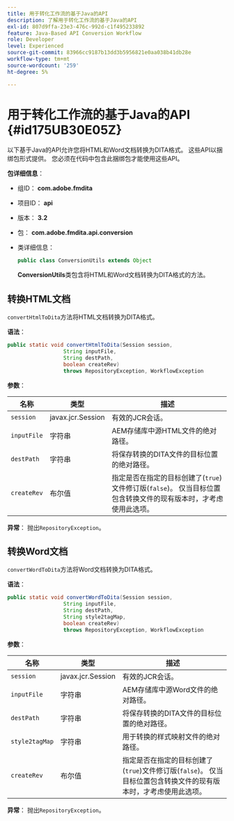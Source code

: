 ```yaml
---
title: 用于转化工作流的基于Java的API
description: 了解用于转化工作流的基于Java的API
exl-id: 807d9ffa-23e3-476c-992d-c1f495233892
feature: Java-Based API Conversion Workflow
role: Developer
level: Experienced
source-git-commit: 83966cc9187b13dd3b5956821e0aa038b41db28e
workflow-type: tm+mt
source-wordcount: '259'
ht-degree: 5%

---
```


# 用于转化工作流的基于Java的API {#id175UB30E05Z}

以下基于Java的API允许您将HTML和Word文档转换为DITA格式。 这些API以捆绑包形式提供。 您必须在代码中包含此捆绑包才能使用这些API。

**包详细信息**：

- 组ID： **com.adobe.fmdita**

- 项目ID： **api**

- 版本： **3.2**

- 包： **com.adobe.fmdita.api.conversion**

- 类详细信息：

  ```JAVA
  public class ConversionUtils extends Object
  ```

  **ConversionUtils**&#x200B;类包含将HTML和Word文档转换为DITA格式的方法。


## 转换HTML文档

`convertHtmlToDita`方法将HTML文档转换为DITA格式。

**语法**：

```JAVA
public static void convertHtmlToDita(Session session, 
                  String inputFile, 
                  String destPath, 
                  boolean createRev) 
                  throws RepositoryException, WorkflowException
```

**参数**：

| 名称 | 类型 | 描述 |
|----|----|-----------|
| `session` | javax.jcr.Session | 有效的JCR会话。 |
| `inputFile` | 字符串 | AEM存储库中源HTML文件的绝对路径。 |
| `destPath` | 字符串 | 将保存转换的DITA文件的目标位置的绝对路径。 |
| `createRev` | 布尔值 | 指定是否在指定的目标创建了\(`true`\)文件修订版\(`false`\)。 仅当目标位置包含转换文件的现有版本时，才考虑使用此选项。 |

**异常**：
抛出`RepositoryException`。

## 转换Word文档

``convertWordToDita``方法将Word文档转换为DITA格式。

**语法**：

```JAVA
public static void convertWordToDita(Session session, 
                  String inputFile,
                  String destPath, 
                  String style2tagMap, 
                  boolean createRev) 
                  throws RepositoryException, WorkflowException
```

**参数**：

| 名称 | 类型 | 描述 |
|----|----|-----------|
| `session` | javax.jcr.Session | 有效的JCR会话。 |
| `inputFile` | 字符串 | AEM存储库中源Word文件的绝对路径。 |
| `destPath` | 字符串 | 将保存转换的DITA文件的目标位置的绝对路径。 |
| `style2tagMap` | 字符串 | 用于转换的样式映射文件的绝对路径。 |
| `createRev` | 布尔值 | 指定是否在指定的目标创建了\(`true`\)文件修订版\(`false`\)。 仅当目标位置包含转换文件的现有版本时，才考虑使用此选项。 |

**异常**：
抛出`RepositoryException`。
